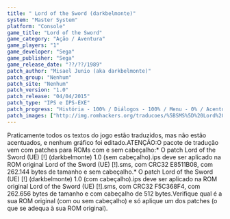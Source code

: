 ```yaml
---
title: " Lord of the Sword (darkbelmonte)"
system: "Master System"
platform: "Console"
game_title: "Lord of the Sword"
game_category: "Ação / Aventura"
game_players: "1"
game_developer: "Sega"
game_publisher: "Sega"
game_release_date: "??/??/1989"
patch_author: "Misael Junio (aka darkbelmonte)"
patch_group: "Nenhum"
patch_site: "Nenhum"
patch_version: "1.0"
patch_release: "04/04/2015"
patch_type: "IPS e IPS-EXE"
patch_progress: "História - 100% / Diálogos - 100% / Menu - 0% / Acentos - 0% / Outros - 0%"
patch_images: ["http://img.romhackers.org/traducoes/%5BSMS%5D%20Lord%20of%20the%20Sword%20%20-%20darkbelmonte%20-%201.png","http://img.romhackers.org/traducoes/%5BSMS%5D%20Lord%20of%20the%20Sword%20%20-%20darkbelmonte%20-%202.png","http://img.romhackers.org/traducoes/%5BSMS%5D%20Lord%20of%20the%20Sword%20%20-%20darkbelmonte%20-%203.png"]
---
```

Praticamente todos os textos do jogo estão traduzidos, mas não estão acentuados, e nenhum gráfico foi editado.ATENÇÃO:O pacote de tradução vem com patches para ROMs com e sem cabeçalho:* O patch Lord of the Sword (UE) [!] (darkbelmonte) 1.0 (sem cabeçalho).ips deve ser aplicado na ROM original Lord of the Sword (UE) [!].sms, com CRC32 E8511B08, com 262.144 bytes de tamanho e sem cabeçalho.* O patch Lord of the Sword (UE) [!] (darkbelmonte) 1.0 (com cabeçalho).ips deve ser aplicado na ROM original Lord of the Sword (UE) [!].sms, com CRC32 F5C368F4, com 262.656 bytes de tamanho e com cabeçalho de 512 bytes.Verifique qual é a sua ROM original (com ou sem cabeçalho) e só aplique um dos patches (o que se adequa à sua ROM original).